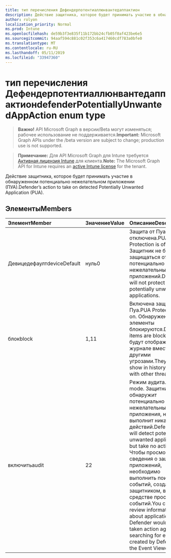 ```yaml
---
title: тип перечисления Дефендерпотентиаллюнвантедаппактион
description: Действие защитника, которое будет принимать участие в обнаруженном потенциально нежелательном приложении (ПУА).
author: rolyon
localization_priority: Normal
ms.prod: Intune
ms.openlocfilehash: de59b3f3e835f11b172bb24cfb05f0af423be6e5
ms.sourcegitcommit: 94aaf594c881c02f353c6a417460cdf783a0bfe0
ms.translationtype: MT
ms.contentlocale: ru-RU
ms.lasthandoff: 05/11/2019
ms.locfileid: "33947360"
---
```

# <a name="defenderpotentiallyunwantedappaction-enum-type"></a><span data-ttu-id="fbd3c-103">тип перечисления Дефендерпотентиаллюнвантедаппактион</span><span class="sxs-lookup"><span data-stu-id="fbd3c-103">defenderPotentiallyUnwantedAppAction enum type</span></span>

> <span data-ttu-id="fbd3c-104">**Важно!** API Microsoft Graph в версии/Beta могут изменяться; рабочее использование не поддерживается.</span><span class="sxs-lookup"><span data-stu-id="fbd3c-104">**Important:** Microsoft Graph APIs under the /beta version are subject to change; production use is not supported.</span></span>

> <span data-ttu-id="fbd3c-105">**Примечание:** Для API Microsoft Graph для Intune требуется [Активная лицензия Intune](https://go.microsoft.com/fwlink/?linkid=839381) для клиента.</span><span class="sxs-lookup"><span data-stu-id="fbd3c-105">**Note:** The Microsoft Graph API for Intune requires an [active Intune license](https://go.microsoft.com/fwlink/?linkid=839381) for the tenant.</span></span>

<span data-ttu-id="fbd3c-106">Действие защитника, которое будет принимать участие в обнаруженном потенциально нежелательном приложении (ПУА).</span><span class="sxs-lookup"><span data-stu-id="fbd3c-106">Defender’s action to take on detected Potentially Unwanted Application (PUA).</span></span>

## <a name="members"></a><span data-ttu-id="fbd3c-107">Элементы</span><span class="sxs-lookup"><span data-stu-id="fbd3c-107">Members</span></span>
|<span data-ttu-id="fbd3c-108">Элемент</span><span class="sxs-lookup"><span data-stu-id="fbd3c-108">Member</span></span>|<span data-ttu-id="fbd3c-109">Значение</span><span class="sxs-lookup"><span data-stu-id="fbd3c-109">Value</span></span>|<span data-ttu-id="fbd3c-110">Описание</span><span class="sxs-lookup"><span data-stu-id="fbd3c-110">Description</span></span>|
|:---|:---|:---|
|<span data-ttu-id="fbd3c-111">Девицедефаулт</span><span class="sxs-lookup"><span data-stu-id="fbd3c-111">deviceDefault</span></span>|<span data-ttu-id="fbd3c-112">нуль</span><span class="sxs-lookup"><span data-stu-id="fbd3c-112">0</span></span>|<span data-ttu-id="fbd3c-113">Защита от Пуа отключена.</span><span class="sxs-lookup"><span data-stu-id="fbd3c-113">PUA Protection is off.</span></span> <span data-ttu-id="fbd3c-114">Защитник не будет защищаться от потенциально нежелательных приложений.</span><span class="sxs-lookup"><span data-stu-id="fbd3c-114">Defender will not protect against potentially unwanted applications.</span></span>|
|<span data-ttu-id="fbd3c-115">блок</span><span class="sxs-lookup"><span data-stu-id="fbd3c-115">block</span></span>|<span data-ttu-id="fbd3c-116">1,1</span><span class="sxs-lookup"><span data-stu-id="fbd3c-116">1</span></span>|<span data-ttu-id="fbd3c-117">Включена защита Пуа.</span><span class="sxs-lookup"><span data-stu-id="fbd3c-117">PUA Protection is on.</span></span> <span data-ttu-id="fbd3c-118">Обнаруженные элементы блокируются.</span><span class="sxs-lookup"><span data-stu-id="fbd3c-118">Detected items are blocked.</span></span> <span data-ttu-id="fbd3c-119">Они будут отображаться в журнале вместе с другими угрозами.</span><span class="sxs-lookup"><span data-stu-id="fbd3c-119">They will show in history along with other threats.</span></span>|
|<span data-ttu-id="fbd3c-120">включить</span><span class="sxs-lookup"><span data-stu-id="fbd3c-120">audit</span></span>|<span data-ttu-id="fbd3c-121">2</span><span class="sxs-lookup"><span data-stu-id="fbd3c-121">2</span></span>|<span data-ttu-id="fbd3c-122">Режим аудита.</span><span class="sxs-lookup"><span data-stu-id="fbd3c-122">Audit mode.</span></span> <span data-ttu-id="fbd3c-123">Защитник обнаружит потенциально нежелательные приложения, но не выполнит никаких действий.</span><span class="sxs-lookup"><span data-stu-id="fbd3c-123">Defender will detect potentially unwanted applications, but take no actions.</span></span> <span data-ttu-id="fbd3c-124">Чтобы просмотреть сведения о защитнике приложений, необходимо выполнить поиск событий, созданных защитником, в средстве просмотра событий.</span><span class="sxs-lookup"><span data-stu-id="fbd3c-124">You can review information about applications Defender would have taken action against by searching for events created by Defender in the Event Viewer.</span></span>|




